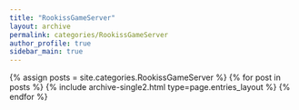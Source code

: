 ```yaml
---
title: "RookissGameServer"
layout: archive
permalink: categories/RookissGameServer
author_profile: true
sidebar_main: true
---
```


{% assign posts = site.categories.RookissGameServer %}
{% for post in posts %} {% include archive-single2.html type=page.entries_layout %} {% endfor %}